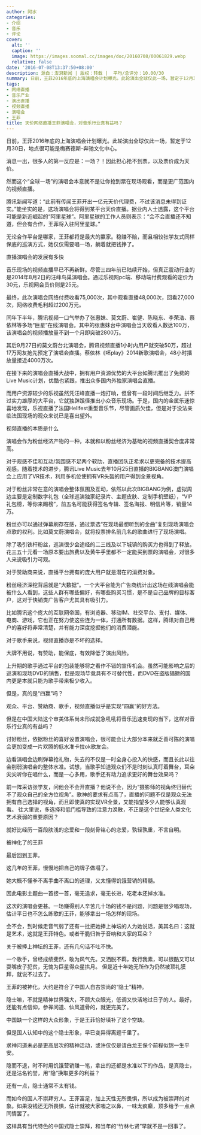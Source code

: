 ```yaml
---
author: 阿水
categories:
- 介绍
- 音乐
- 评论
cover:
  alt: ''
  caption: ''
  image: https://images.soomal.cc/images/doc/20160708/00061829.webp
  relative: false
date: '2016-07-08T13:37:50+08:00'
description: 源自：澎湃新闻 | 版权：转载 |  平均/总评分：10.00/30
summary: 日前，王菲2016年底的上海演唱会计划曝光。此轮演出全球仅此一场，暂定于12月30日，地点很可能是梅赛德斯-奔驰文化中心。消息一出，很多人的第一反应是：一场？！因此担心抢不到票，以及票价成为天价。然而这个“全球一场”的演唱会本意就不是让你抢到票在现场观看……
tags:
- 网络直播
- 音乐产业
- 演出直播
- 视频直播
- 演唱会
- 王菲
title: 天价网络直播王菲演唱会，对音乐行业真有益吗？
---
```


日前，王菲2016年底的上海演唱会计划曝光。此轮演出全球仅此一场，暂定于12月30日，地点很可能是梅赛德斯-奔驰文化中心。

消息一出，很多人的第一反应是：一场？！因此担心抢不到票，以及票价成为天价。

然而这个“全球一场”的演唱会本意就不是让你抢到票在现场观看，而是更广范围内的视频直播。

腾讯新闻写道：“此前有传闻王菲开出一亿元天价代理费，不过该消息未得到证实。”能坐实的是，这场演唱会将得到某平台天价直播。据业内人士透露，这个平台可能是新近崛起的“阿里星球”。阿里星球的工作人员则表示：“会不会直播还不知道，但会有合作，王菲将入驻阿里星球。”

无论合作平台是哪家，王菲都将是最大的赢家。稳赚不赔，而且相较张学友式同样保底的巡演方式，她仅仅需要唱一场，躺着就把钱挣了。

直播演唱会的发展有多快

音乐现场的视频直播早已不再新鲜。尽管三四年前已陆续开始，但真正震动行业的是2014年8月2日的汪峰鸟巢演唱会。通过乐视网pc端、移动端付费观看的定价为30元，乐视网会员价则是25元。

最终，此次演唱会网络付费收看75,000次，其中观看直播48,000次，回看27,000次，网络收费毛利超过200万元。

同年下半年，腾讯视频一口气举办了张惠妹、莫文蔚、崔健、陈晓东、李荣浩、蔡依林等多场“巨星”在线演唱会。其中的张惠妹台中演唱会当天收看人数达100万，该演唱会的视频播放量不到一个月即突破2800万。

其后9月27日的莫文蔚台北演唱会，腾讯视频直播1小时内用户就突破50万，超过17万网友抢先预定了演唱会直播。蔡依林《呸play》2014新歌演唱会，48小时播放量接近4000万次。

在接下来的演唱会直播大战中，拥有用户资源优势的大平台如腾讯推出了免费的Live Music计划，优酷也紧跟，推出众多国内外独家演唱会直播。

而用户资源较少的乐视虽然凭汪峰直播一炮打响，但曾有一段时间后继乏力。拼不过实力雄厚的大平台，它就独辟蹊径推出小众音乐现场。于是，国内的金属乐迷惊喜地发现，乐视直播了法国Hellfest重型音乐节，尽管画质欠佳，但是对于没法亲临法国现场的观众来说已是喜出望外。

视频直播的本质是什么

演唱会作为粉丝经济产物的一种，本就和以粉丝经济为基础的视频直播契合度非常高。

对于观感不佳和互动/氛围感不足两个软肋，直播团队正希求以更完备的技术提高观感。随着技术的进步，腾讯Live Music去年10月25日直播的BIGBANG澳门演唱会上应用了VR技术，利用多机位使拥有VR头盔的用户得到全景视角。

对于粉丝非常在意的演唱会整体氛围及互动，依然以此次BIGBANG为例，虚拟周边主要是定制数字礼包（全球巡演独家纪录片、主题皮肤、定制手机壁纸），“VIP礼包榜，等你来踢榜”，前五名可能获得签名专辑、签名海报、明信片等，销量14万。

粉丝亦可以通过弹幕刷存在感，通过票选“在现场最想听到的金曲”复刻现场演唱会点歌的权利。比如莫文蔚演唱会，就将投票排名前几名的歌曲进行了现场演唱。

除了吸引铁杆粉丝，巡演很少会途经的二三线及以下城镇的购买力也得到了释放。花三五十元看一场原本要出旅费以及黄牛手里都不一定能买到票的演唱会，对很多人来说吸引力可观。

对于赞助商来说，直播平台拥有的庞大用户就是潜在的消费对象。

粉丝经济深挖背后就是“大数据”。一个大平台能为广告商统计出这场在线演唱会能被什么人看到，这些人群有哪些偏好，有哪些购买习惯，是不是自己品牌的目标客户，这对于快销类广告客户尤其具有吸引力。

比如腾讯这个庞大的互联网帝国，有浏览器、移动IM、社交平台、支付、媒体、电商、游戏，它也正在努力使这些连为一体，打通所有数据。这样，腾讯对自己用户的喜好将非常清楚，并有能力深度挖掘他们的消费潜能。

对于歌手来说，视频直播亦是不坏的选择。

大牌不用说，有赞助，能保底，有效降低了演出风险。

上升期的歌手通过平台的包装能够将之看作不错的宣传机会。虽然可能影响之后的巡演和现场DVD的销售，但是现场毕竟具有不可替代性，而DVD在盗版猖獗的国内更是本就只能为歌手带来极少收入。

但是，真的是“四赢”吗？

观众、平台、赞助商、歌手，视频直播似乎是实现“四赢”的好方法。

但是在中国大陆这个审美体系尚未形成就急吼吼将音乐迅速变现的当下，这样对音乐行业真的有益吗？

讨好粉丝，依据粉丝的喜好设置演唱会，很可能会让大部分本来就乏善可陈的演唱会更加变成一片欢腾的低水准卡拉ok歌友会。

边看演唱会边刷弹幕抢礼物，失去的不仅是一时全身心投入的快感，而且长此以往会削弱演唱会的整体水准。试想，当歌手知道观众们不是时刻认真盯着舞台，耳朵尖尖听你在唱什么，而是一心多用，歌手还有动力追求更好的舞台效果吗？

前一阵采访张学友，问他会不会开直播？他说不会，因为“摄影师的视角终归替代不了观众自己的全方位视角”。歌神的要求有点高了，直播的问题不仅是观众无法拥有自己选择的视角，而且即使真的实现VR全景，又能指望多少人能够认真观看。
往大里说，多选择和低门槛导致的注意力涣散，不正是这个世纪全人类文化艺术衰弱的重要原因？

就好比经历一百段肤浅的恋爱和一段刻骨铭心的恋爱，孰轻孰重，不言自明。

被神化了的王菲

最后回到王菲。

这几年的王菲，慢慢地把自己的牌子做塌了。

她大概不懂拳不离手曲不离口的道理，又太懂得饥饿营销的精髓。

因此电影主题曲一首接一首，毫无追求，毫无长进，吃老本还掉水准。

这次的演唱会更甚。一场赚得别人辛苦几十场的钱不是问题，问题是很少唱现场，估计平日也不怎么练歌的王菲，能够拿出一场怎样的现场。

会不会，到时候走音气弱了还有一批把她捧上神坛的人为她说话，美其名曰：这就是艺术，这就是王菲特色。或者干脆归咎于音响和大家的耳朵？

关于被捧上神坛的王菲，还有几句话不吐不快。

一个歌手，曾经成绩斐然，敢为风气先。又洒脱不羁，我行我素，可以很酷又可以耍嘴皮子犯贫，无愧为巨星得众星拱月。
但是近十年她无所作为仍然被顶礼膜拜，就说不过去了。

王菲的被神化，大约是符合了中国人自古崇尚的“隐士”精神。

隐士嘛，不就是精神世界强大，不顾大众眼光，低调又快活地过日子的人。最好，还能有点信仰，参禅问道、仙风道骨的，就更完美了。

中国缺一个这样的大众形象，于是王菲恰好填补了这个空缺。

但是国人认知中的这个隐士形象，早已变异得离题千里了。

求神问道未必是更高层次的精神活动，或许仅仅是请白龙王保个前程似锦一生平安。

隐而不退，时不时用饥饿营销赚一笔，拿出的还都是水准以下的作品，是真隐士，还是沽名钓誉，用“隐”换取更多的利益？

还有一点，隐士通常不太有钱。

而如今的国人不崇拜穷人。王菲富足，加上天性无所畏惧，所以成为被崇拜的对象。如果没钱还无所畏惧，估计就被大家嗤之以鼻，一味太疯癫，顶多给予一点点同情罢了。

这样具有当代特色的中国式隐士崇拜，和当年的“竹林七贤”早就不是一回事了。